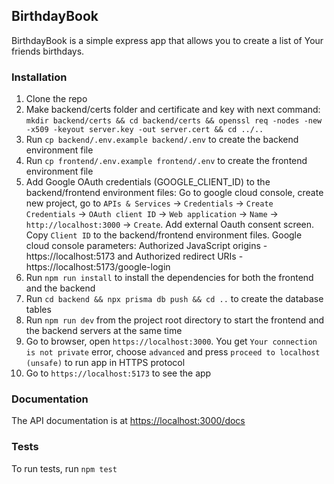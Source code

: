 ## BirthdayBook

BirthdayBook is a simple express app that allows you to create a list of Your friends birthdays.

### Installation

1. Clone the repo
2. Make backend/certs folder and certificate and key with next command: `mkdir backend/certs && cd backend/certs && openssl req -nodes -new -x509 -keyout server.key -out server.cert && cd ../..`
3. Run `cp backend/.env.example backend/.env` to create the backend environment file
4. Run `cp frontend/.env.example frontend/.env` to create the frontend environment file
5. Add Google OAuth credentials (GOOGLE_CLIENT_ID) to the backend/frontend environment files:
Go to google cloud console, create new project, go to `APIs & Services` -> `Credentials` -> `Create Credentials` -> `OAuth client ID` -> `Web application` -> `Name` -> `http://localhost:3000` -> `Create`. Add external Oauth consent screen. Copy `Client ID` to the backend/frontend environment files. Google cloud console parameters: Authorized JavaScript origins - https://localhost:5173 and Authorized redirect URIs - https://localhost:5173/google-login
6. Run `npm run install` to install the dependencies for both the frontend and the backend
7. Run `cd backend && npx prisma db push && cd ..` to create the database tables
8. Run `npm run dev` from the project root directory to start the frontend and the backend servers at the same time
9. Go to browser, open `https://localhost:3000`. You get `Your connection is not private` error, choose `advanced` and press `proceed to localhost (unsafe)` to run app in HTTPS protocol
10. Go to `https://localhost:5173` to see the app

### Documentation

The API documentation is at [https://localhost:3000/docs](https://localhost:3000/docs)


### Tests

To run tests, run `npm test`


